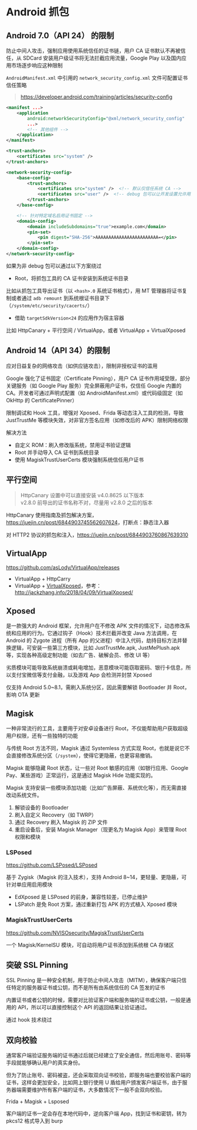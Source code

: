 # Android 抓包

## Android 7.0（API 24） 的限制

防止中间人攻击，强制应用使用系统信任的证书链，用户 CA 证书默认不再被信任，从 SDCard 安装用户级证书将无法拦截应用流量，Google Play 以及国内应用市场逐步响应这种限制

`AndroidManifest.xml` 中引用的 `network_security_config.xml` 文件可配置证书信任策略

> <https://developer.android.com/training/articles/security-config>

```xml
<manifest ...>
    <application
        android:networkSecurityConfig="@xml/network_security_config"
        ...>
        <!-- 其他组件 -->
    </application>
</manifest>
```

```xml
<trust-anchors>
    <certificates src="system" />  
</trust-anchors>

<network-security-config>
    <base-config>
        <trust-anchors>
            <certificates src="system" />  <!-- 默认仅信任系统 CA -->
            <certificates src="user" />  <!-- debug 包可以让开发设置允许用户安装的 CA 证书以此方便测试 -->
        </trust-anchors>
    </base-config>

    <!-- 针对特定域名启用证书固定 -->
    <domain-config>
        <domain includeSubdomains="true">example.com</domain>
        <pin-set>
            <pin digest="SHA-256">AAAAAAAAAAAAAAAAAAAAAAAA=</pin>
        </pin-set>
    </domain-config>
</network-security-config>
```

如果为非 debug 包可以通过以下方案绕过

- Root，将抓包工具的 CA 证书安装到系统证书目录

比如从抓包工具导出证书（以 `<hash>.0` 系统证书格式），用 MT 管理器将证书复制或者通过 `adb remount` 到系统根证书目录下（`/system/etc/security/cacerts/`）

- 借助 `targetSdkVersion<24` 的应用作为宿主容器

比如 HttpCanary + 平行空间 / VirtualApp，或者 VirtualApp + VirtualXposed

## Android 14（API 34）的限制

应对日益复杂的网络攻击（如供应链攻击），限制非授权证书的滥用

Google 强化了证书固定（Certificate Pinning），用户 CA 证书作用域受限，部分关键服务（如 Google Play 服务）完全屏蔽用户证书，仅信任 Google 内置的 CA。开发者可通过声明式配置（如 AndroidManifest.xml）或代码级固定（如 OkHttp 的 CertificatePinner）

限制调试和 Hook 工具，增强对 Xposed、Frida 等动态注入工具的检测，导致 JustTrustMe 等模块失效，对非官方签名应用（如修改后的 APK）限制网络权限

解决方法

- 自定义 ROM：刷入修改版系统，禁用证书验证逻辑
- Root 并手动导入 CA 证书到系统目录
- 使用 MagiskTrustUserCerts 模块强制系统信任用户证书

## 平行空间

> HttpCanary 设置中可以直接安装 v4.0.8625 以下版本  
> v2.8.0 前导出的证书名称不对，尽量用 v2.8.0 之后的版本

HttpCanary 使用指南及抓包解决方案，<https://juejin.cn/post/6844903745562607624>，打断点：静态注入器

对 HTTP2 协议的抓包和注入，<https://juejin.cn/post/6844903760867639310>

## VirtualApp

<https://github.com/asLody/VirtualApp/releases>

- VirtualApp + HttpCarry
- VirtualApp + [VirtualXposed](https://github.com/android-hacker/VirtualXposed)，参考：<http://jackzhang.info/2018/04/09/VirtualXposed/>

## Xposed

是一款强大的 Android 框架，允许用户在不修改 APK 文件的情况下，动态修改系统和应用的行为。它通过钩子（Hook）技术拦截并改变 Java 方法调用，在 Android 的 Zygote 进程（所有 App 的父进程）中注入代码，劫持目标方法并替换逻辑，可安装一些第三方模块，比如 JustTrustMe.apk, JustMePlush.apk 等，实现各种高级定制功能（如去广告、破解会员、修改 UI 等）

劣质模块可能导致系统崩溃或耗电增加，恶意模块可能窃取密码、银行卡信息，所以支付宝微信等支付金融，以及游戏 App 会检测并封禁 Xposed

仅支持 Android 5.0~8.1，需刷入系统分区，因此需要解锁 Bootloader 并 Root，影响 OTA 更新

## Magisk

一种非常流行的工具，主要用于对安卓设备进行 Root，不仅能帮助用户获取超级用户权限，还有一些独特的功能

与传统 Root 方法不同，Magisk 通过 Systemless 方式实现 Root，也就是说它不会直接修改系统分区（`/system`），使得它更隐蔽，也更容易撤销。

Magisk 能够隐藏 Root 状态，让一些对 Root 敏感的应用（如银行应用、Google Pay、某些游戏）正常运行，这是通过 Magisk Hide 功能实现的。

Magisk 支持安装一些模块添加功能（比如广告屏蔽、系统优化等），而无需直接改动系统文件。

1. 解锁设备的 Bootloader
2. 刷入自定义 Recovery（如 TWRP）
3. 通过 Recovery 刷入 Magisk 的 ZIP 文件
4. 重启设备后，安装 Magisk Manager（现更名为 Magisk App）来管理 Root 权限和模块

### LSPosed

<https://github.com/LSPosed/LSPosed>

基于 Zygisk（Magisk 的注入技术），支持 Android 8~14，更轻量、更隐蔽，可针对单应用启用模块

- EdXposed 是 LSPosed 的前身，兼容性较差，已停止维护
- LSPatch 是免 Root 方案，通过重新打包 APK 的方式植入 Xposed 模块

### MagiskTrustUserCerts

<https://github.com/NVISOsecurity/MagiskTrustUserCerts>

一个 Magisk/KernelSU 模块，可自动将用户证书添加到系统根 CA 存储区

## 突破 SSL Pinning

SSL Pinning 是一种安全机制，用于防止中间人攻击（MITM），确保客户端只信任特定的服务器证书或公钥，而不是所有由系统信任的 CA 签发的证书

内置证书或者公钥的时候，需要对比验证客户端和服务端的证书或公钥，一般是通用的 API，所以可以直接控制这个 API 的返回结果让验证通过。

通过 hook 技术绕过

## 双向校验

通常客户端验证服务端的证书通过后就已经建立了安全通信，然后用账号、密码等手段就能够确认用户的真实身份。

但为了防止账号、密码被盗，还会采取双向证书校验，即服务端也要校验客户端的证书，这样会更加安全，比如网上银行使用 U 盾给用户颁发客户端证书，由于服务器端需要维护所有客户端的证书，大多数情况下一般不会双向校验。

Frida + Magisk + Lsposed

客户端的证书一定会存在本地代码中，逆向客户端 App，找到证书和密钥，转为 pkcs12 格式导入到 burp
